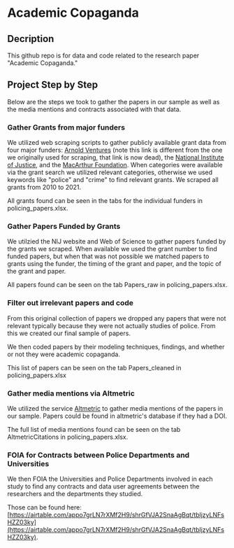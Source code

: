 # Academic Copaganda

## Decription

This github repo is for data and code related to the research paper "Academic Copaganda."

## Project Step by Step

Below are the steps we took to gather the papers in our sample as well as the media mentions and contracts associated with that data.

### Gather Grants from major funders

We utilized web scraping scripts to gather publicly available grant data from four major funders: [Arnold Ventures](https://www.arnoldventures.org/summaries-of-research-grants) (note this link is different from the one we originally used for scraping, that link is now dead), the [National Institute of Justice](https://nij.ojp.gov/funding/awards/list), and the [MacArthur Foundation](https://www.macfound.org/grants/). When categories were available via the grant search we utilized relevant categories, otherwise we used keywords like "police" and "crime" to find relevant grants. We scraped all grants from 2010 to 2021.

All grants found can be seen in the tabs for the individual funders in policing_papers.xlsx.


### Gather Papers Funded by Grants

We utilzied the NIJ website and Web of Science to gather papers funded by the grants we scraped. When available we used the grant number to find funded papers, but when that was not possible we matched papers to grants using the funder, the timing of the grant and paper, and the topic of the grant and paper. 

All papers found can be seen on the tab Papers_raw in policing_papers.xlsx.


### Filter out irrelevant papers and code

From this original collection of papers we dropped any papers that were not relevant typically because they were not actually studies of police. From this we created our final sample of papers. 

We then coded papers by their modeling techniques, findings, and whether or not they were academic copaganda.

This list of papers can be seen on the tab Papers_cleaned in policing_papers.xlsx


### Gather media mentions via Altmetric

We utilized the service [Altmetric](https://www.altmetric.com/) to gather media mentions of the papers in our sample. Papers could be found in altmetric's database if they had a DOI. 

The full list of media mentions found can be seen on the tab AltmetricCitations in policing_papers.xlsx.

### FOIA for Contracts between Police Departments and Universities

We then FOIA the Universities and Police Departments involved in each study to find any contracts and data user agreements between the researchers and the departments they studied.

Those can be found here: [https://airtable.com/appo7grLN7rXMf2H9/shrGfVJA2SnaAgBqt/tbljzyLNFsHZZ03ky](https://airtable.com/appo7grLN7rXMf2H9/shrGfVJA2SnaAgBqt/tbljzyLNFsHZZ03ky).



